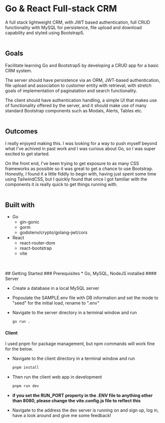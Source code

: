 # Go & React Full-stack CRM
<!-- Table of Contents -->

<!-- About -->
A full stack lightweight CRM, with JWT based authentication, full CRUD functionality with MySQL for persistence, file upload and download capability and styled using Bootstrap5.
<br>
<br>
<!-- Goals -->
## Goals
Facilitate learning Go and Bootstrap5 by developing a CRUD app for a basic CRM system. 

The server should have persistence via an ORM, JWT-based authentication, file upload and association to customer entity with retrieval, with stretch goals of implementation of paginatation and search functionality.

The client should have authentication handling, a simple UI that makes use of functionality offered by the server, and it should make use of many standard Bootstrap components such as Modals, Alerts, Tables etc.
<br>
<br>
<!-- Outcomes -->
## Outcomes
I really enjoyed making this. I was looking for a way to push myself beyond what I've achived in past work and I was curious about Go, so I was super excited to get started. 

On the front end, I've been trying to get exposure to as many CSS frameworks as possible so it was great to get a chance to use Bootstrap. Honestly, I found it a little fiddly to begin with, having just spent some time using TailwindCSS, but I quickly found that once I got familiar with the components it is really quick to get things running with.
<br>
<br>
<!-- Built With -->
## Built with
* Go
    * gin-gonic
    * gorm
    * godotenv/crypto/golang-jwt/cors
* React
    * react-router-dom
    * react-bootstrap
    * vite
<br>
<br>
<!-- Getting Started -->
## Getting Started
### Prerequisites
* Go, MySQL, NodeJS installed
#### Server

* Create a database in a local MySQL server

* Popoulate the SAMPLE.env file with DB information and set the mode to "seed" for the initial load, rename to ".env"

* Navigate to the server directory in a terminal window and run
    ```sh
    go run .
    ```

#### Client
I used pnpm for package management, but npm commands will work fine for the below.

* Navigate to the client directory in a terminal window and run
    ```sh
    pnpm install
    ```

* Then run the client web app in development
    ```sh
    pnpm run dev
    ```

* **if you set the RUN_PORT property in the .ENV file to anything other than 8080, please change the vite.config.js file to reflect this**

* Navigate to the address the dev server is running on and sign up, log in, have a look around and give me some feedback!
<!-- -->


